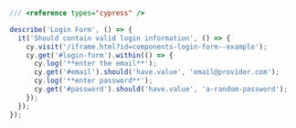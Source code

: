 ```js filename="/cypress/integration/Login.spec.js" renderer="common" language="js"
/// <reference types="cypress" />

describe('Login Form', () => {
  it('Should contain valid login information', () => {
    cy.visit('/iframe.html?id=components-login-form--example');
    cy.get('#login-form').within(() => {
      cy.log('**enter the email**');
      cy.get('#email').should('have.value', 'email@provider.com');
      cy.log('**enter password**');
      cy.get('#password').should('have.value', 'a-random-password');
    });
  });
});
```

